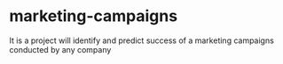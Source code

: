 # marketing-campaigns
It is a project will identify and predict success of a marketing campaigns conducted by any company 
